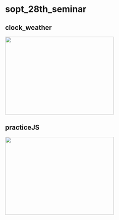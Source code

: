# sopt_28th_seminar
## clock_weather
<img src="https://user-images.githubusercontent.com/60960130/119126984-b1f93400-ba6e-11eb-90cc-1bf501059165.gif" width="350" height="250"/>

## practiceJS
<img src="https://user-images.githubusercontent.com/60960130/119127968-fe913f00-ba6f-11eb-8c31-8bd7affdc15f.gif" width="350" height="250"/>

